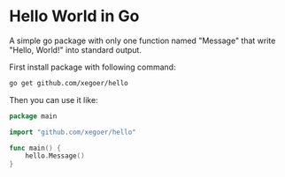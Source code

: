 # Hello World in Go
A simple go package with only one function named "Message" that write "Hello, World!" into standard output.

First install package with following command:

```bash
go get github.com/xegoer/hello
```

Then you can use it like:

```go
package main

import "github.com/xegoer/hello"

func main() {
    hello.Message()
}
```
